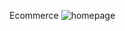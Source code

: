 Ecommerce
![homepage](https://github.com/vaishnav196/Emperia-Ecommerce/assets/107029372/2ef34250-968d-41e7-b13c-49c24b67deb7)
